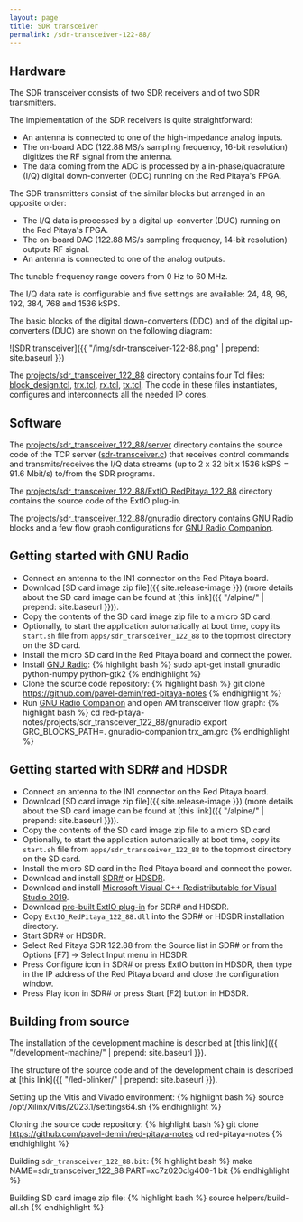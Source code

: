 ```yaml
---
layout: page
title: SDR transceiver
permalink: /sdr-transceiver-122-88/
---
```


Hardware
-----

The SDR transceiver consists of two SDR receivers and of two SDR transmitters.

The implementation of the SDR receivers is quite straightforward:

 - An antenna is connected to one of the high-impedance analog inputs.
 - The on-board ADC (122.88 MS/s sampling frequency, 16-bit resolution) digitizes the RF signal from the antenna.
 - The data coming from the ADC is processed by a in-phase/quadrature (I/Q) digital down-converter (DDC) running on the Red Pitaya's FPGA.

The SDR transmitters consist of the similar blocks but arranged in an opposite order:

 - The I/Q data is processed by a digital up-converter (DUC) running on the Red Pitaya's FPGA.
 - The on-board DAC (122.88 MS/s sampling frequency, 14-bit resolution) outputs RF signal.
 - An antenna is connected to one of the analog outputs.

The tunable frequency range covers from 0 Hz to 60 MHz.

The I/Q data rate is configurable and five settings are available: 24, 48, 96, 192, 384, 768 and 1536 kSPS.

The basic blocks of the digital down-converters (DDC) and of the digital up-converters (DUC) are shown on the following diagram:

![SDR transceiver]({{ "/img/sdr-transceiver-122-88.png" | prepend: site.baseurl }})

The [projects/sdr_transceiver_122_88](https://github.com/pavel-demin/red-pitaya-notes/tree/master/projects/sdr_transceiver_122_88) directory contains four Tcl files: [block_design.tcl](https://github.com/pavel-demin/red-pitaya-notes/blob/master/projects/sdr_transceiver_122_88/block_design.tcl), [trx.tcl](https://github.com/pavel-demin/red-pitaya-notes/blob/master/projects/sdr_transceiver_122_88/trx.tcl), [rx.tcl](https://github.com/pavel-demin/red-pitaya-notes/blob/master/projects/sdr_transceiver_122_88/rx.tcl), [tx.tcl](https://github.com/pavel-demin/red-pitaya-notes/blob/master/projects/sdr_transceiver_122_88/tx.tcl). The code in these files instantiates, configures and interconnects all the needed IP cores.

Software
-----

The [projects/sdr_transceiver_122_88/server](https://github.com/pavel-demin/red-pitaya-notes/tree/master/projects/sdr_transceiver_122_88/server) directory contains the source code of the TCP server ([sdr-transceiver.c](https://github.com/pavel-demin/red-pitaya-notes/blob/master/projects/sdr_transceiver_122_88/server/sdr-transceiver.c)) that receives control commands and transmits/receives the I/Q data streams (up to 2 x 32 bit x 1536 kSPS = 91.6 Mbit/s) to/from the SDR programs.

The [projects/sdr_transceiver_122_88/ExtIO_RedPitaya_122_88](https://github.com/pavel-demin/red-pitaya-notes/tree/master/projects/sdr_transceiver_122_88/ExtIO_RedPitaya_122_88) directory contains the source code of the ExtIO plug-in.

The [projects/sdr_transceiver_122_88/gnuradio](https://github.com/pavel-demin/red-pitaya-notes/tree/master/projects/sdr_transceiver_122_88/gnuradio) directory contains [GNU Radio](http://gnuradio.org) blocks and a few flow graph configurations for [GNU Radio Companion](https://wiki.gnuradio.org/index.php/GNURadioCompanion).

Getting started with GNU Radio
-----

 - Connect an antenna to the IN1 connector on the Red Pitaya board.
 - Download [SD card image zip file]({{ site.release-image }}) (more details about the SD card image can be found at [this link]({{ "/alpine/" | prepend: site.baseurl }})).
 - Copy the contents of the SD card image zip file to a micro SD card.
 - Optionally, to start the application automatically at boot time, copy its `start.sh` file from `apps/sdr_transceiver_122_88` to the topmost directory on the SD card.
 - Install the micro SD card in the Red Pitaya board and connect the power.
 - Install [GNU Radio](http://gnuradio.org):
{% highlight bash %}
sudo apt-get install gnuradio python-numpy python-gtk2
{% endhighlight %}
 - Clone the source code repository:
{% highlight bash %}
git clone https://github.com/pavel-demin/red-pitaya-notes
{% endhighlight %}
 - Run [GNU Radio Companion](https://wiki.gnuradio.org/index.php/GNURadioCompanion) and open AM transceiver flow graph:
{% highlight bash %}
cd red-pitaya-notes/projects/sdr_transceiver_122_88/gnuradio
export GRC_BLOCKS_PATH=.
gnuradio-companion trx_am.grc
{% endhighlight %}

Getting started with SDR# and HDSDR
-----

 - Connect an antenna to the IN1 connector on the Red Pitaya board.
 - Download [SD card image zip file]({{ site.release-image }}) (more details about the SD card image can be found at [this link]({{ "/alpine/" | prepend: site.baseurl }})).
 - Copy the contents of the SD card image zip file to a micro SD card.
 - Optionally, to start the application automatically at boot time, copy its `start.sh` file from `apps/sdr_transceiver_122_88` to the topmost directory on the SD card.
 - Install the micro SD card in the Red Pitaya board and connect the power.
 - Download and install [SDR#](https://www.dropbox.com/sh/5fy49wae6xwxa8a/AAAdAcU238cppWziK4xPRIADa/sdr/sdrsharp_v1.0.0.1361_with_plugins.zip?dl=1) or [HDSDR](http://www.hdsdr.de/).
 - Download and install [Microsoft Visual C++ Redistributable for Visual Studio 2019](https://learn.microsoft.com/en-US/cpp/windows/latest-supported-vc-redist).
 - Download [pre-built ExtIO plug-in](https://www.dropbox.com/sh/5fy49wae6xwxa8a/AAA6mFLQaCF-wT2fhACJHotra/sdr/ExtIO_RedPitaya_122_88.dll?dl=1) for SDR# and HDSDR.
 - Copy `ExtIO_RedPitaya_122_88.dll` into the SDR# or HDSDR installation directory.
 - Start SDR# or HDSDR.
 - Select Red Pitaya SDR 122.88 from the Source list in SDR# or from the Options [F7] &rarr; Select Input menu in HDSDR.
 - Press Configure icon in SDR# or press ExtIO button in HDSDR, then type in the IP address of the Red Pitaya board and close the configuration window.
 - Press Play icon in SDR# or press Start [F2] button in HDSDR.

Building from source
-----

The installation of the development machine is described at [this link]({{ "/development-machine/" | prepend: site.baseurl }}).

The structure of the source code and of the development chain is described at [this link]({{ "/led-blinker/" | prepend: site.baseurl }}).

Setting up the Vitis and Vivado environment:
{% highlight bash %}
source /opt/Xilinx/Vitis/2023.1/settings64.sh
{% endhighlight %}

Cloning the source code repository:
{% highlight bash %}
git clone https://github.com/pavel-demin/red-pitaya-notes
cd red-pitaya-notes
{% endhighlight %}

Building `sdr_transceiver_122_88.bit`:
{% highlight bash %}
make NAME=sdr_transceiver_122_88 PART=xc7z020clg400-1 bit
{% endhighlight %}

Building SD card image zip file:
{% highlight bash %}
source helpers/build-all.sh
{% endhighlight %}
